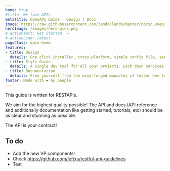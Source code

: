 ```yaml
---
home: true
#title: We love APIs
metaTitle: OpenAPI Guide | Design | Docs
image: https://raw.githubusercontent.com/lando/lando/master/docs/.vuepress/public/images/hero-pink.png
heroImage: /images/hero-pink.png
# actionText: Get Started  →
# actionLink: /about
pageClass: main-home
features:
- title: Design
  details: One click installer, cross-platform, simple config file, sane defaults and reduced complexity for power features
- title: Style Guide
  details: A single dev tool for all your projects. Lock down services, tools, dependencies and automation on a per-repo basis
- title: Documentation
  details: Free yourself from the mind-forged manacles of lesser dev tools. Save time, headaches, frustration and do more real work
footer: Made with ❤ by people
---
```





<!-- ::: teaser
Moin
<img src="/code-snapshot.png"/>
::: -->



This guide is written for  RESTAPIs.

We aim for the highest quality possible! The API and docs (API reference and additionally documentation like getting started, tutorials, etc) should be as clear and stunning as possible.

The API is your contract!

## To do

- Add the new VP components!
- Check https://github.com/leftxs/restful-api-guidelines
- Test